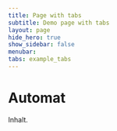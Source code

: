 ```yaml
---
title: Page with tabs
subtitle: Demo page with tabs
layout: page
hide_hero: true
show_sidebar: false
menubar:
tabs: example_tabs
---
```


# Automat

Inhalt.